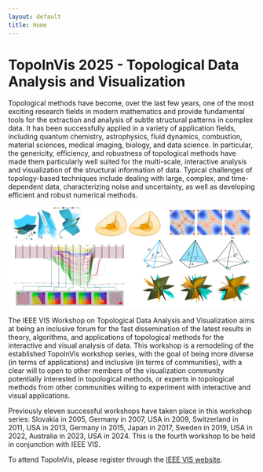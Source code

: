 ```yaml
---
layout: default
title: Home
---
```


# TopoInVis 2025 - Topological Data Analysis and Visualization


Topological methods have become, over the last few years, one of the most exciting research fields in modern mathematics
and provide fundamental tools for the extraction and analysis of subtle structural patterns in complex data. 
It has been successfully applied in a variety of application fields, including 
quantum chemistry, astrophysics, fluid dynamics, combustion, material sciences, medical imaging, 
biology, and data science. In particular, the genericity, efficiency, and robustness 
of topological methods have made them particularly well suited for the multi-scale, 
interactive analysis and visualization of the structural information of data.
Typical challenges of topology-based techniques include dealing with large, 
complex, and time-dependent data, characterizing noise and uncertainty, as well 
as developing efficient and robust numerical methods.

<img id="teasers" src="assets/teaser.png" />

The IEEE VIS Workshop on Topological Data Analysis and Visualization aims at being 
an inclusive forum for the fast dissemination of the latest results in theory, 
algorithms, and applications of topological methods for the interactive and visual 
analysis of data. This workshop is a remodeling of the established TopoInVis workshop 
series, with the goal of being more diverse (in terms of applications) and inclusive 
(in terms of communities), with a clear will to open to other members of the visualization 
community potentially interested in topological methods, or experts in topological methods 
from other communities willing to experiment with interactive and visual applications.

Previously eleven successful workshops have taken place in this workshop series: 
Slovakia in 2005, Germany in 2007, USA in 2009, Switzerland in 2011, USA in 2013, 
Germany in 2015, Japan in 2017, Sweden in 2019, USA in 2022, Australia in 2023, USA in 2024. This is the fourth workshop 
to be held in conjunction with IEEE VIS.

To attend TopoInVis, please register through the [IEEE VIS website](https://ieeevis.org/year/2025/info/registration-and-travel/conference-registration).
